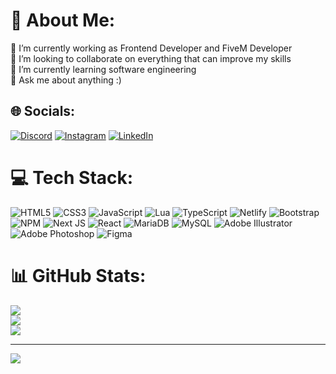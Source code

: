 # 💫 About Me:
🔭 I’m currently working as Frontend Developer and FiveM Developer<br>👯 I’m looking to collaborate on everything that can improve my skills<br>🌱 I’m currently learning software engineering <br>💬 Ask me about anything :)<br>


## 🌐 Socials:
[![Discord](https://img.shields.io/badge/Discord-%237289DA.svg?logo=discord&logoColor=white)](htttps://discord.gg/FSOCIETY#0001) [![Instagram](https://img.shields.io/badge/Instagram-%23E4405F.svg?logo=Instagram&logoColor=white)](https://instagram.com/cetvoropek) [![LinkedIn](https://img.shields.io/badge/LinkedIn-%230077B5.svg?logo=linkedin&logoColor=white)](https://linkedin.com/in/meekeelangelo) 

# 💻 Tech Stack:
![HTML5](https://img.shields.io/badge/html5-%23E34F26.svg?style=flat&logo=html5&logoColor=white) ![CSS3](https://img.shields.io/badge/css3-%231572B6.svg?style=flat&logo=css3&logoColor=white) ![JavaScript](https://img.shields.io/badge/javascript-%23323330.svg?style=flat&logo=javascript&logoColor=%23F7DF1E) ![Lua](https://img.shields.io/badge/lua-%232C2D72.svg?style=flat&logo=lua&logoColor=white) ![TypeScript](https://img.shields.io/badge/typescript-%23007ACC.svg?style=flat&logo=typescript&logoColor=white) ![Netlify](https://img.shields.io/badge/netlify-%23000000.svg?style=flat&logo=netlify&logoColor=#00C7B7) ![Bootstrap](https://img.shields.io/badge/bootstrap-%23563D7C.svg?style=flat&logo=bootstrap&logoColor=white) ![NPM](https://img.shields.io/badge/NPM-%23000000.svg?style=flat&logo=npm&logoColor=white) ![Next JS](https://img.shields.io/badge/Next-black?style=flat&logo=next.js&logoColor=white) ![React](https://img.shields.io/badge/react-%2320232a.svg?style=flat&logo=react&logoColor=%2361DAFB) ![MariaDB](https://img.shields.io/badge/MariaDB-003545?style=flat&logo=mariadb&logoColor=white) ![MySQL](https://img.shields.io/badge/mysql-%2300f.svg?style=flat&logo=mysql&logoColor=white) ![Adobe Illustrator](https://img.shields.io/badge/adobeillustrator-%23FF9A00.svg?style=flat&logo=adobeillustrator&logoColor=white) ![Adobe Photoshop](https://img.shields.io/badge/adobephotoshop-%2331A8FF.svg?style=flat&logo=adobephotoshop&logoColor=white) 	![Figma](https://img.shields.io/badge/figma-%23F24E1E.svg?style=flat&logo=figma&logoColor=white)
# 📊 GitHub Stats:
![](https://github-readme-stats.vercel.app/api?username=cetvoropek&theme=default&hide_border=false&include_all_commits=true&count_private=true)<br/>
![](https://github-readme-streak-stats.herokuapp.com/?user=cetvoropek&theme=default&hide_border=false)<br/>
![](https://github-readme-stats.vercel.app/api/top-langs/?username=cetvoropek&theme=default&hide_border=false&include_all_commits=true&count_private=true&layout=compact)

---
[![](https://visitcount.itsvg.in/api?id=cetvoropek&icon=2&color=12)](https://visitcount.itsvg.in)
